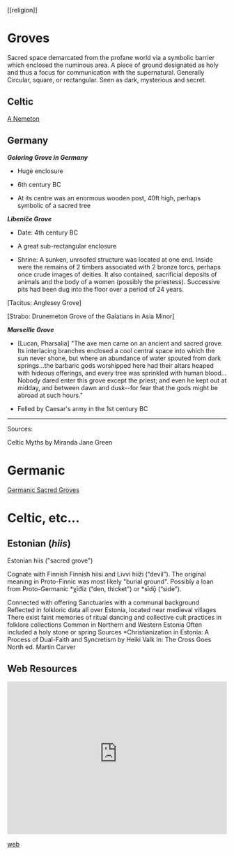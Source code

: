

[[religion]]

# Groves
Sacred space demarcated from the profane world via a symbolic barrier which enclosed the numinous area. A piece of ground designated as holy and thus a focus for communication with the supernatural. Generally Circular, square, or rectangular. Seen as dark, mysterious and secret.

## Celtic
[A Nemeton](nemeton.md)

## Germany

***Goloring Grove in Germany***

- Huge enclosure

- 6th century BC

- At its centre was an enormous wooden post, 40ft high, perhaps symbolic of a sacred tree

***Libeniče Grove***

- Date: 4th century BC

- A great sub-rectangular enclosure

- Shrine: A sunken, unroofed structure was located at one end. Inside were the remains of 2 timbers associated with 2 bronze torcs, perhaps once crude images of deities. It also contained, sacrificial deposits of animals and the body of a women (possibly the priestess). Successive pits had been dug into the floor over a period of 24 years.

[Tacitus: Anglesey Grove]

[Strabo: Drunemeton Grove of the Galatians in Asia Minor]

***Marseille Grove***

- [Lucan, Pharsalia] "The axe men came on an ancient and sacred grove. Its interlacing branches enclosed a cool central space into which the sun never shone, but where an abundance of water spouted from dark springs…the barbaric gods worshipped here had their altars heaped with hideous offerings, and every tree was sprinkled with human blood…Nobody dared enter this grove except the priest; and even he kept out at midday, and between dawn and dusk--for fear that the gods might be abroad at such hours."

- Felled by Caesar's army in the 1st century BC

----------------------------------------------------------------------------------------------------------------------------------------------------------------

Sources:

Celtic Myths by Miranda Jane Green


# Germanic
[Germanic Sacred Groves](groves-germanic.md)

# Celtic, etc...

## Estonian (*hiis*)
Estonian hiis ("sacred grove")

Cognate with Finnish Finnish hiisi and Livvi hiiži (“devil”). 
The original meaning in Proto-Finnic was most likely "burial ground". 
Possibly a loan from Proto-Germanic *χīđiz (“den, thicket”) or *sīdǭ (“side”). 

Connected with offering
Sanctuaries with a communal background
Reflected in folkloric data all over Estonia, located near medieval villages
There exist faint memories of ritual dancing and collective cult practices in folklore collections
Common in Northern and Western Estonia
Often included a holy stone or spring
Sources
*Christianization in Estonia: A Process of Dual-Faith and Syncretism by Heiki Valk In: The Cross Goes North ed. Martin Carver

## Web Resources


<iframe width="100%" height="350" frameborder="0" allow="accelerometer; autoplay; clipboard-write; encrypted-media; gyroscope; picture-in-picture" allowfullscreen src="https://www.indo-european-connection.com/religion/sanctuaries"></iframe>

[web](https://www.indo-european-connection.com/religion/sanctuaries)